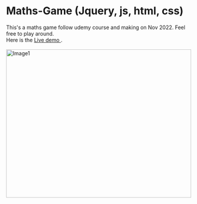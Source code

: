 # Maths-Game (Jquery, js, html, css)

This's a maths game follow udemy course and making on Nov 2022. Feel free to play around.
<br/>
Here is the <a href="https://maths-game-js-html-css.vercel.app/"> Live demo </a>.
<br/>
<br/>
<img src="https://drive.google.com/uc?export=view&id=1-TFOCi2A0ejO0gIyqR7aUp7FjY2ALi9u" alt="Image1" width="500" height="400"/>
